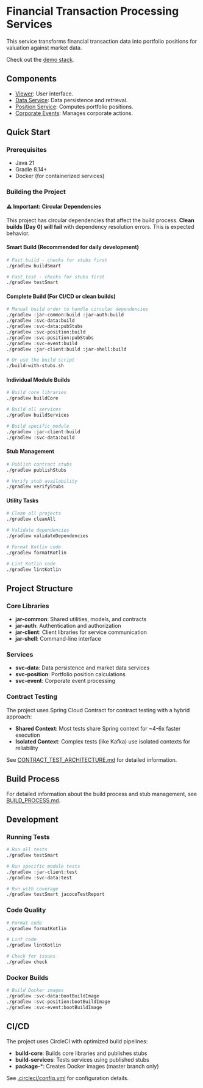 # Financial Transaction Processing Services

This service transforms financial transaction data into portfolio positions for
valuation against market data.

Check out the [demo stack](http://github.com/monowai/bc-demo).

## Components

- [Viewer](https://github.com/monowai/bc-view): User interface.
- [Data Service](svc-data/README.md): Data persistence and retrieval.
- [Position Service](svc-position/README.md): Computes portfolio positions.
- [Corporate Events](svc-event/README.md): Manages corporate actions.

## Quick Start

### Prerequisites

- Java 21
- Gradle 8.14+
- Docker (for containerized services)

### Building the Project

#### ⚠️ Important: Circular Dependencies

This project has circular dependencies that affect the build process. **Clean builds (Day 0) will fail** with dependency resolution errors. This is expected behavior.

#### Smart Build (Recommended for daily development)

```bash
# Fast build - checks for stubs first
./gradlew buildSmart

# Fast test - checks for stubs first
./gradlew testSmart
```

#### Complete Build (For CI/CD or clean builds)

```bash
# Manual build order to handle circular dependencies
./gradlew :jar-common:build :jar-auth:build
./gradlew :svc-data:build
./gradlew :svc-data:pubStubs
./gradlew :svc-position:build
./gradlew :svc-position:pubStubs
./gradlew :svc-event:build
./gradlew :jar-client:build :jar-shell:build

# Or use the build script
./build-with-stubs.sh
```

#### Individual Module Builds

```bash
# Build core libraries
./gradlew buildCore

# Build all services
./gradlew buildServices

# Build specific module
./gradlew :jar-client:build
./gradlew :svc-data:build
```

#### Stub Management

```bash
# Publish contract stubs
./gradlew publishStubs

# Verify stub availability
./gradlew verifyStubs
```

#### Utility Tasks

```bash
# Clean all projects
./gradlew cleanAll

# Validate dependencies
./gradlew validateDependencies

# Format Kotlin code
./gradlew formatKotlin

# Lint Kotlin code
./gradlew lintKotlin
```

## Project Structure

### Core Libraries

- **jar-common**: Shared utilities, models, and contracts
- **jar-auth**: Authentication and authorization
- **jar-client**: Client libraries for service communication
- **jar-shell**: Command-line interface

### Services

- **svc-data**: Data persistence and market data services
- **svc-position**: Portfolio position calculations
- **svc-event**: Corporate event processing

### Contract Testing

The project uses Spring Cloud Contract for contract testing with a hybrid approach:

- **Shared Context**: Most tests share Spring context for ~4-6x faster execution
- **Isolated Context**: Complex tests (like Kafka) use isolated contexts for reliability

See [CONTRACT_TEST_ARCHITECTURE.md](CONTRACT_TEST_ARCHITECTURE.md) for detailed information.

## Build Process

For detailed information about the build process and stub management, see [BUILD_PROCESS.md](BUILD_PROCESS.md).

## Development

### Running Tests

```bash
# Run all tests
./gradlew testSmart

# Run specific module tests
./gradlew :jar-client:test
./gradlew :svc-data:test

# Run with coverage
./gradlew testSmart jacocoTestReport
```

### Code Quality

```bash
# Format code
./gradlew formatKotlin

# Lint code
./gradlew lintKotlin

# Check for issues
./gradlew check
```

### Docker Builds

```bash
# Build Docker images
./gradlew :svc-data:bootBuildImage
./gradlew :svc-position:bootBuildImage
./gradlew :svc-event:bootBuildImage
```

## CI/CD

The project uses CircleCI with optimized build pipelines:

- **build-core**: Builds core libraries and publishes stubs
- **build-services**: Tests services using published stubs
- **package-***: Creates Docker images (master branch only)

See [.circleci/config.yml](.circleci/config.yml) for configuration details.
